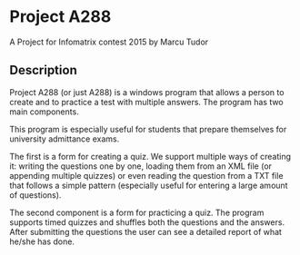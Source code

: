 # Project A288
A Project for Infomatrix contest 2015 by Marcu Tudor

## Description
Project A288 (or just A288) is a windows program that allows a person to create and to practice a test with multiple answers. The program has two main components.

This program is especially useful for students that prepare themselves for university admittance exams.

The first is a form for creating a quiz. We support multiple ways of creating it: writing the questions one by one, loading them from an XML file (or appending multiple quizzes) or even reading the question from a TXT file that follows a simple pattern (especially useful for entering a large amount of questions).

The second component is a form for practicing a quiz. The program supports timed quizzes and shuffles both the questions and the answers. After submitting the questions the user can see a detailed report of what he/she has done.


